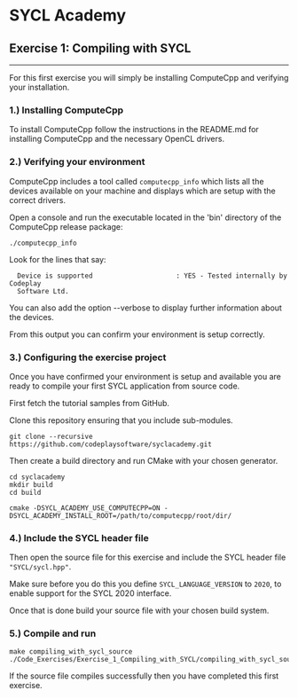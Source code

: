 # SYCL Academy

## Exercise 1: Compiling with SYCL

---

For this first exercise you will simply be installing ComputeCpp and verifying
your installation.

### 1.) Installing ComputeCpp

To install ComputeCpp follow the instructions in the README.md for installing
ComputeCpp and the necessary OpenCL drivers.

### 2.) Verifying your environment

ComputeCpp includes a tool called `computecpp_info` which lists all the
devices available on your machine and displays which are setup with the correct
drivers.

Open a console and run the executable located in the 'bin' directory of the
ComputeCpp release package:

```
./computecpp_info
```

Look for the lines that say:
```
  Device is supported                     : YES - Tested internally by Codeplay
  Software Ltd.
```

You can also add the option --verbose to display further information about the
devices.

From this output you can confirm your environment is setup correctly.

### 3.) Configuring the exercise project

Once you have confirmed your environment is setup and available you are ready to
compile your first SYCL application from source code.

First fetch the tutorial samples from GitHub.

Clone this repository ensuring that you include sub-modules.

```
git clone --recursive https://github.com/codeplaysoftware/syclacademy.git
```

Then create a build directory and run CMake with your chosen generator.

```
cd syclacademy
mkdir build
cd build

cmake -DSYCL_ACADEMY_USE_COMPUTECPP=ON -DSYCL_ACADEMY_INSTALL_ROOT=/path/to/computecpp/root/dir/
```

### 4.) Include the SYCL header file

Then open the source file for this exercise and include the SYCL header file
`"SYCL/sycl.hpp"`.

Make sure before you do this you define `SYCL_LANGUAGE_VERSION` to `2020`, to
enable support for the SYCL 2020 interface.

Once that is done build your source file with your chosen build system.

### 5.) Compile and run

```
make compiling_with_sycl_source
./Code_Exercises/Exercise_1_Compiling_with_SYCL/compiling_with_sycl_source
```

If the source file compiles successfully then you have completed this first exercise.
